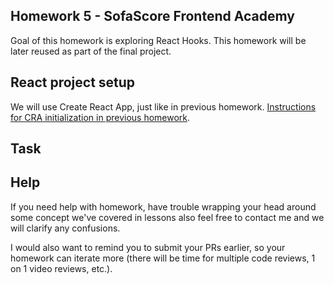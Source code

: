 ## Homework 5 - SofaScore Frontend Academy

Goal of this homework is exploring React Hooks. This homework will be later reused as part of the final project.

## React project setup

We will use Create React App, just like in previous homework. [Instructions for CRA initialization in previous homework](https://github.com/MSekrst/sofascore-academy-2020/tree/master/homework/04#react-project-setup).

## Task

## Help

If you need help with homework, have trouble wrapping your head around some concept we've covered in lessons also feel free to contact me and we will clarify any confusions.

I would also want to remind you to submit your PRs earlier, so your homework can iterate more (there will be time for multiple code reviews, 1 on 1 video reviews, etc.).


